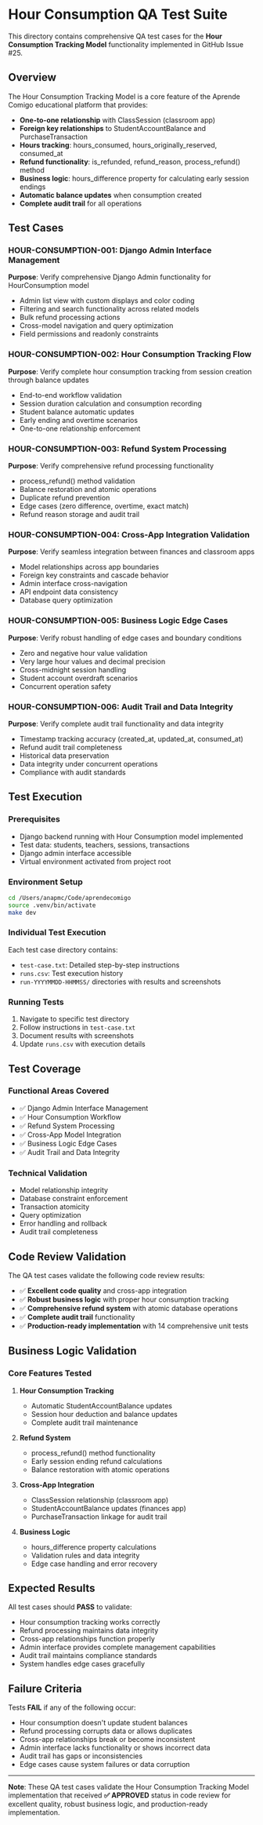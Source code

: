 # Hour Consumption QA Test Suite

This directory contains comprehensive QA test cases for the **Hour Consumption Tracking Model** functionality implemented in GitHub Issue #25.

## Overview

The Hour Consumption Tracking Model is a core feature of the Aprende Comigo educational platform that provides:

- **One-to-one relationship** with ClassSession (classroom app)
- **Foreign key relationships** to StudentAccountBalance and PurchaseTransaction  
- **Hours tracking**: hours_consumed, hours_originally_reserved, consumed_at
- **Refund functionality**: is_refunded, refund_reason, process_refund() method
- **Business logic**: hours_difference property for calculating early session endings
- **Automatic balance updates** when consumption created
- **Complete audit trail** for all operations

## Test Cases

### HOUR-CONSUMPTION-001: Django Admin Interface Management
**Purpose**: Verify comprehensive Django Admin functionality for HourConsumption model
- Admin list view with custom displays and color coding
- Filtering and search functionality across related models
- Bulk refund processing actions
- Cross-model navigation and query optimization
- Field permissions and readonly constraints

### HOUR-CONSUMPTION-002: Hour Consumption Tracking Flow
**Purpose**: Verify complete hour consumption tracking from session creation through balance updates
- End-to-end workflow validation
- Session duration calculation and consumption recording
- Student balance automatic updates
- Early ending and overtime scenarios
- One-to-one relationship enforcement

### HOUR-CONSUMPTION-003: Refund System Processing
**Purpose**: Verify comprehensive refund processing functionality
- process_refund() method validation
- Balance restoration and atomic operations
- Duplicate refund prevention
- Edge cases (zero difference, overtime, exact match)
- Refund reason storage and audit trail

### HOUR-CONSUMPTION-004: Cross-App Integration Validation
**Purpose**: Verify seamless integration between finances and classroom apps
- Model relationships across app boundaries
- Foreign key constraints and cascade behavior
- Admin interface cross-navigation
- API endpoint data consistency
- Database query optimization

### HOUR-CONSUMPTION-005: Business Logic Edge Cases
**Purpose**: Verify robust handling of edge cases and boundary conditions
- Zero and negative hour value validation
- Very large hour values and decimal precision
- Cross-midnight session handling
- Student account overdraft scenarios
- Concurrent operation safety

### HOUR-CONSUMPTION-006: Audit Trail and Data Integrity
**Purpose**: Verify complete audit trail functionality and data integrity
- Timestamp tracking accuracy (created_at, updated_at, consumed_at)
- Refund audit trail completeness
- Historical data preservation
- Data integrity under concurrent operations
- Compliance with audit standards

## Test Execution

### Prerequisites
- Django backend running with Hour Consumption model implemented
- Test data: students, teachers, sessions, transactions
- Django admin interface accessible
- Virtual environment activated from project root

### Environment Setup
```bash
cd /Users/anapmc/Code/aprendecomigo
source .venv/bin/activate
make dev
```

### Individual Test Execution
Each test case directory contains:
- `test-case.txt`: Detailed step-by-step instructions
- `runs.csv`: Test execution history
- `run-YYYYMMDD-HHMMSS/` directories with results and screenshots

### Running Tests
1. Navigate to specific test directory
2. Follow instructions in `test-case.txt`
3. Document results with screenshots
4. Update `runs.csv` with execution details

## Test Coverage

### Functional Areas Covered
- ✅ Django Admin Interface Management
- ✅ Hour Consumption Workflow
- ✅ Refund System Processing
- ✅ Cross-App Model Integration
- ✅ Business Logic Edge Cases
- ✅ Audit Trail and Data Integrity

### Technical Validation
- Model relationship integrity
- Database constraint enforcement
- Transaction atomicity
- Query optimization
- Error handling and rollback
- Audit trail completeness

## Code Review Validation

The QA test cases validate the following code review results:
- ✅ **Excellent code quality** and cross-app integration
- ✅ **Robust business logic** with proper hour consumption tracking
- ✅ **Comprehensive refund system** with atomic database operations
- ✅ **Complete audit trail** functionality
- ✅ **Production-ready implementation** with 14 comprehensive unit tests

## Business Logic Validation

### Core Features Tested
1. **Hour Consumption Tracking**
   - Automatic StudentAccountBalance updates
   - Session hour deduction and balance updates
   - Complete audit trail maintenance

2. **Refund System**
   - process_refund() method functionality
   - Early session ending refund calculations
   - Balance restoration with atomic operations

3. **Cross-App Integration**
   - ClassSession relationship (classroom app)
   - StudentAccountBalance updates (finances app)
   - PurchaseTransaction linkage for audit trail

4. **Business Logic**
   - hours_difference property calculations
   - Validation rules and data integrity
   - Edge case handling and error recovery

## Expected Results

All test cases should **PASS** to validate:
- Hour consumption tracking works correctly
- Refund processing maintains data integrity
- Cross-app relationships function properly
- Admin interface provides complete management capabilities
- Audit trail maintains compliance standards
- System handles edge cases gracefully

## Failure Criteria

Tests **FAIL** if any of the following occur:
- Hour consumption doesn't update student balances
- Refund processing corrupts data or allows duplicates
- Cross-app relationships break or become inconsistent
- Admin interface lacks functionality or shows incorrect data
- Audit trail has gaps or inconsistencies
- Edge cases cause system failures or data corruption

---

**Note**: These QA test cases validate the Hour Consumption Tracking Model implementation that received **✅ APPROVED** status in code review for excellent quality, robust business logic, and production-ready implementation.
